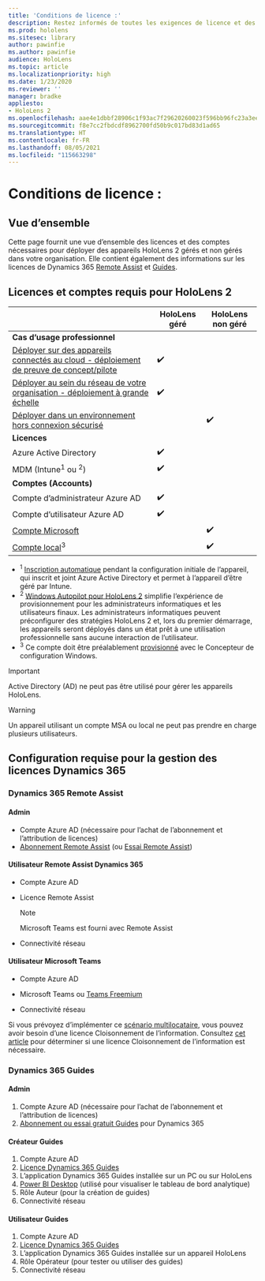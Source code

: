 ```yaml
---
title: 'Conditions de licence :'
description: Restez informés de toutes les exigences de licence et des instructions dont vous avez besoin pour la gestion des appareils mobiles, d’HoloLens et de Remote Assist.
ms.prod: hololens
ms.sitesec: library
author: pawinfie
ms.author: pawinfie
audience: HoloLens
ms.topic: article
ms.localizationpriority: high
ms.date: 1/23/2020
ms.reviewer: ''
manager: bradke
appliesto:
- HoloLens 2
ms.openlocfilehash: aae4e1dbbf28906c1f93ac7f29620260023f596bb96fc23a3ee78442e70585fa
ms.sourcegitcommit: f8e7cc2fbdcdf8962700fd50b9c017bd83d1ad65
ms.translationtype: HT
ms.contentlocale: fr-FR
ms.lasthandoff: 08/05/2021
ms.locfileid: "115663298"
---
```

# <a name="license-requirements"></a>Conditions de licence :

## <a name="overview"></a>Vue d’ensemble
Cette page fournit une vue d’ensemble des licences et des comptes nécessaires pour déployer des appareils HoloLens 2 gérés et non gérés dans votre organisation. Elle contient également des informations sur les licences de Dynamics 365 [Remote Assist](#dynamics-365-remote-assist) et [Guides](#dynamics-365-guides).

## <a name="hololens-2-license-and-account-requirements"></a>Licences et comptes requis pour HoloLens 2

 
|       &nbsp;      | HoloLens géré | HoloLens non géré |
|-------------------|-----------------|---------------------|
| **Cas d’usage professionnel** | | |
| [Déployer sur des appareils connectés au cloud - déploiement de preuve de concept/pilote](hololens-requirements.md#scenario-a-deploy-to-cloud-connected-devices)  | ✔️| |
| [Déployer au sein du réseau de votre organisation - déploiement à grande échelle](hololens-requirements.md#scenario-b-deploy-inside-your-organizations-network) | ✔️| |
| [Déployer dans un environnement hors connexion sécurisé](hololens-requirements.md#scenario-c-deploy-in-secure-offline-environment) | | ✔️ |
| **Licences** | | |
| Azure Active Directory | ✔️ | |
| MDM (Intune<sup>1</sup> ou <sup>2</sup>) | ✔️  | |
| **Comptes (Accounts)** |  | |
| Compte d’administrateur Azure AD | ✔️ |  |
| Compte d’utilisateur Azure AD | ✔️ | |
| [Compte Microsoft](/windows/security/identity-protection/access-control/microsoft-accounts)| | ✔️ |
| [Compte local](/windows/security/identity-protection/access-control/local-accounts)<sup>3</sup> | | ✔️ |
- <sup>1</sup> [Inscription automatique](/mem/intune/enrollment/windows-enroll#enable-windows-10-automatic-enrollment) pendant la configuration initiale de l’appareil, qui inscrit et joint Azure Active Directory et permet à l’appareil d’être géré par Intune.
- <sup>2</sup> [Windows Autopilot pour HoloLens 2](hololens2-autopilot.md) simplifie l’expérience de provisionnement pour les administrateurs informatiques et les utilisateurs finaux. Les administrateurs informatiques peuvent préconfigurer des stratégies HoloLens 2 et, lors du premier démarrage, les appareils seront déployés dans un état prêt à une utilisation professionnelle sans aucune interaction de l’utilisateur.
- <sup>3</sup> Ce compte doit être préalablement [provisionné](hololens-provisioning.md#provisioning-package-hololens-wizard) avec le Concepteur de configuration Windows.

> [!IMPORTANT]
> Active Directory (AD) ne peut pas être utilisé pour gérer les appareils HoloLens.
 
> [!WARNING]
> Un appareil utilisant un compte MSA ou local ne peut pas prendre en charge plusieurs utilisateurs.

## <a name="dynamics-365-licensing-and-requirements"></a>Configuration requise pour la gestion des licences Dynamics 365

### <a name="dynamics-365-remote-assist"></a>Dynamics 365 Remote Assist 

#### <a name="admin"></a>Admin

- Compte Azure AD (nécessaire pour l’achat de l’abonnement et l’attribution de licences)
- [Abonnement Remote Assist](/dynamics365/mixed-reality/remote-assist/buy-and-deploy-remote-assist) (ou [Essai Remote Assist](/dynamics365/mixed-reality/remote-assist/try-remote-assist))
    
#### <a name="dynamics-365-remote-assist-user"></a>Utilisateur Remote Assist Dynamics 365

- Compte Azure AD

- Licence Remote Assist 

  > [!NOTE]
  > Microsoft Teams est fourni avec Remote Assist

- Connectivité réseau

#### <a name="microsoft-teams-user"></a>Utilisateur Microsoft Teams

- Compte Azure AD

- Microsoft Teams ou [Teams Freemium](https://products.office.com/microsoft-teams/free)

- Connectivité réseau

Si vous prévoyez d’implémenter ce [scénario multilocataire](/dynamics365/mixed-reality/remote-assist/cross-tenant-overview#scenario-2-leasing-services-to-other-tenants), vous pouvez avoir besoin d’une licence Cloisonnement de l’information. Consultez [cet article](/dynamics365/mixed-reality/remote-assist/cross-tenant-licensing-implementation#step-1-determine-if-information-barriers-are-necessary) pour déterminer si une licence Cloisonnement de l’information est nécessaire.

### <a name="dynamics-365-guides"></a>Dynamics 365 Guides 

#### <a name="admin"></a>Admin

1. Compte Azure AD (nécessaire pour l’achat de l’abonnement et l’attribution de licences)
2. [Abonnement ou essai gratuit Guides](/dynamics365/mixed-reality/guides/setup-step-one) pour Dynamics 365

#### <a name="guides-author"></a>Créateur Guides

1. Compte Azure AD
1. [Licence Dynamics 365 Guides](/dynamics365/mixed-reality/guides/requirements)
1. L’application Dynamics 365 Guides installée sur un PC ou sur HoloLens
1. [Power BI Desktop](https://powerbi.microsoft.com/desktop/) (utilisé pour visualiser le tableau de bord analytique)
1. Rôle Auteur (pour la création de guides)
1. Connectivité réseau

#### <a name="guides-user"></a>Utilisateur Guides

1. Compte Azure AD
1. [Licence Dynamics 365 Guides](/dynamics365/mixed-reality/guides/requirements)
1. L’application Dynamics 365 Guides installée sur un appareil HoloLens
1. Rôle Opérateur (pour tester ou utiliser des guides)
1. Connectivité réseau
